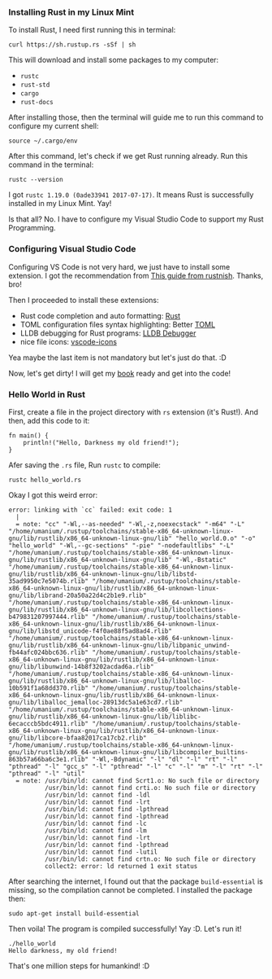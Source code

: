 ### Installing Rust in my Linux Mint
To install Rust, I need first running this in terminal:
```
curl https://sh.rustup.rs -sSf | sh
```

This will download and install some packages to my computer:
- `rustc`
- `rust-std`
- `cargo`
- `rust-docs`

After installing those, then the terminal will guide me to run this command to configure my current shell:
```
source ~/.cargo/env
```

After this command, let's check if we get Rust running already. Run this command in the terminal:
```
rustc --version
```

I got `rustc 1.19.0 (0ade33941 2017-07-17)`. It means Rust is successfully installed in my Linux Mint. Yay!

Is that all? No. I have to configure my Visual Studio Code to support my Rust Programming.

### Configuring Visual Studio Code
Configuring VS Code is not very hard, we just have to install some extension. I got the recommendation from [This guide from rustnish](https://klausi.github.io/rustnish/2017/05/28/using-visual-studio-code-for-rust-on-ubuntu.html). Thanks, bro!

Then I proceeded to install these extensions:

- Rust code completion and auto formatting: [Rust](https://marketplace.visualstudio.com/items?itemName=kalitaalexey.vscode-rust)
- TOML configuration files syntax highlighting: Better [TOML](https://marketplace.visualstudio.com/items?itemName=bungcip.better-toml)
- LLDB debugging for Rust programs: [LLDB Debugger](https://marketplace.visualstudio.com/items?itemName=vadimcn.vscode-lldb)
- nice file icons: [vscode-icons](https://marketplace.visualstudio.com/items?itemName=robertohuertasm.vscode-icons)

Yea maybe the last item is not mandatory but let's just do that. :D

Now, let's get dirty! I will get my [book](https://doc.rust-lang.org/book/second-edition/) ready and get into the code!

### Hello World in Rust
First, create a file in the project directory with `rs` extension (it's Rust!). And then, add this code to it:
```
fn main() {
    println!("Hello, Darkness my old friend!");
}
```

Afer saving the `.rs` file, Run `rustc` to compile:
```
rustc hello_world.rs
```

Okay I got this weird error:
```
error: linking with `cc` failed: exit code: 1
  |
  = note: "cc" "-Wl,--as-needed" "-Wl,-z,noexecstack" "-m64" "-L" "/home/umanium/.rustup/toolchains/stable-x86_64-unknown-linux-gnu/lib/rustlib/x86_64-unknown-linux-gnu/lib" "hello_world.0.o" "-o" "hello_world" "-Wl,--gc-sections" "-pie" "-nodefaultlibs" "-L" "/home/umanium/.rustup/toolchains/stable-x86_64-unknown-linux-gnu/lib/rustlib/x86_64-unknown-linux-gnu/lib" "-Wl,-Bstatic" "/home/umanium/.rustup/toolchains/stable-x86_64-unknown-linux-gnu/lib/rustlib/x86_64-unknown-linux-gnu/lib/libstd-35ad9950c7e5074b.rlib" "/home/umanium/.rustup/toolchains/stable-x86_64-unknown-linux-gnu/lib/rustlib/x86_64-unknown-linux-gnu/lib/librand-20a50a22d4c2b1e9.rlib" "/home/umanium/.rustup/toolchains/stable-x86_64-unknown-linux-gnu/lib/rustlib/x86_64-unknown-linux-gnu/lib/libcollections-b479831207997444.rlib" "/home/umanium/.rustup/toolchains/stable-x86_64-unknown-linux-gnu/lib/rustlib/x86_64-unknown-linux-gnu/lib/libstd_unicode-f4f0ae88f5ad8ad4.rlib" "/home/umanium/.rustup/toolchains/stable-x86_64-unknown-linux-gnu/lib/rustlib/x86_64-unknown-linux-gnu/lib/libpanic_unwind-fb44afc024bbc636.rlib" "/home/umanium/.rustup/toolchains/stable-x86_64-unknown-linux-gnu/lib/rustlib/x86_64-unknown-linux-gnu/lib/libunwind-14b8f3202acdad6a.rlib" "/home/umanium/.rustup/toolchains/stable-x86_64-unknown-linux-gnu/lib/rustlib/x86_64-unknown-linux-gnu/lib/liballoc-10b591f1a68dd370.rlib" "/home/umanium/.rustup/toolchains/stable-x86_64-unknown-linux-gnu/lib/rustlib/x86_64-unknown-linux-gnu/lib/liballoc_jemalloc-28913dc5a1e63cd7.rlib" "/home/umanium/.rustup/toolchains/stable-x86_64-unknown-linux-gnu/lib/rustlib/x86_64-unknown-linux-gnu/lib/liblibc-6ecacccb5bdc4911.rlib" "/home/umanium/.rustup/toolchains/stable-x86_64-unknown-linux-gnu/lib/rustlib/x86_64-unknown-linux-gnu/lib/libcore-bfaa82017ca17cb2.rlib" "/home/umanium/.rustup/toolchains/stable-x86_64-unknown-linux-gnu/lib/rustlib/x86_64-unknown-linux-gnu/lib/libcompiler_builtins-863b57a66ba6c3e1.rlib" "-Wl,-Bdynamic" "-l" "dl" "-l" "rt" "-l" "pthread" "-l" "gcc_s" "-l" "pthread" "-l" "c" "-l" "m" "-l" "rt" "-l" "pthread" "-l" "util"
  = note: /usr/bin/ld: cannot find Scrt1.o: No such file or directory
          /usr/bin/ld: cannot find crti.o: No such file or directory
          /usr/bin/ld: cannot find -ldl
          /usr/bin/ld: cannot find -lrt
          /usr/bin/ld: cannot find -lpthread
          /usr/bin/ld: cannot find -lpthread
          /usr/bin/ld: cannot find -lc
          /usr/bin/ld: cannot find -lm
          /usr/bin/ld: cannot find -lrt
          /usr/bin/ld: cannot find -lpthread
          /usr/bin/ld: cannot find -lutil
          /usr/bin/ld: cannot find crtn.o: No such file or directory
          collect2: error: ld returned 1 exit status
```

After searching the internet, I found out that the package `build-essential` is missing, so the compilation cannot be completed. I installed the package then:
```
sudo apt-get install build-essential
```

Then voila! The program is compiled successfully! Yay :D. Let's run it!
```
./hello_world
Hello darkness, my old friend!
```

That's one million steps for humankind! :D